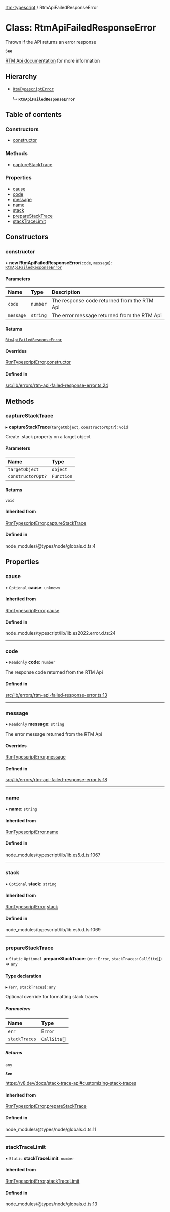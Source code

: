 [rtm-typescript](../README.md) / RtmApiFailedResponseError

# Class: RtmApiFailedResponseError

Thrown if the API returns an error response

**`See`**

[RTM Api documentation](https://www.rememberthemilk.com/services/api/response.rtm) for more information

## Hierarchy

- [`RtmTypescriptError`](RtmTypescriptError.md)

  ↳ **`RtmApiFailedResponseError`**

## Table of contents

### Constructors

- [constructor](RtmApiFailedResponseError.md#constructor)

### Methods

- [captureStackTrace](RtmApiFailedResponseError.md#capturestacktrace)

### Properties

- [cause](RtmApiFailedResponseError.md#cause)
- [code](RtmApiFailedResponseError.md#code)
- [message](RtmApiFailedResponseError.md#message)
- [name](RtmApiFailedResponseError.md#name)
- [stack](RtmApiFailedResponseError.md#stack)
- [prepareStackTrace](RtmApiFailedResponseError.md#preparestacktrace)
- [stackTraceLimit](RtmApiFailedResponseError.md#stacktracelimit)

## Constructors

### constructor

• **new RtmApiFailedResponseError**(`code`, `message`): [`RtmApiFailedResponseError`](RtmApiFailedResponseError.md)

#### Parameters

| Name | Type | Description |
| :------ | :------ | :------ |
| `code` | `number` | The response code returned from the RTM Api |
| `message` | `string` | The error message returned from the RTM Api |

#### Returns

[`RtmApiFailedResponseError`](RtmApiFailedResponseError.md)

#### Overrides

[RtmTypescriptError](RtmTypescriptError.md).[constructor](RtmTypescriptError.md#constructor)

#### Defined in

[src/lib/errors/rtm-api-failed-response-error.ts:24](https://github.com/benwainwright/rtm-typescript/blob/566fc76/src/lib/errors/rtm-api-failed-response-error.ts#L24)

## Methods

### captureStackTrace

▸ **captureStackTrace**(`targetObject`, `constructorOpt?`): `void`

Create .stack property on a target object

#### Parameters

| Name | Type |
| :------ | :------ |
| `targetObject` | `object` |
| `constructorOpt?` | `Function` |

#### Returns

`void`

#### Inherited from

[RtmTypescriptError](RtmTypescriptError.md).[captureStackTrace](RtmTypescriptError.md#capturestacktrace)

#### Defined in

node_modules/@types/node/globals.d.ts:4

## Properties

### cause

• `Optional` **cause**: `unknown`

#### Inherited from

[RtmTypescriptError](RtmTypescriptError.md).[cause](RtmTypescriptError.md#cause)

#### Defined in

node_modules/typescript/lib/lib.es2022.error.d.ts:24

___

### code

• `Readonly` **code**: `number`

The response code returned from the RTM Api

#### Defined in

[src/lib/errors/rtm-api-failed-response-error.ts:13](https://github.com/benwainwright/rtm-typescript/blob/566fc76/src/lib/errors/rtm-api-failed-response-error.ts#L13)

___

### message

• `Readonly` **message**: `string`

The error message returned from the RTM Api

#### Overrides

[RtmTypescriptError](RtmTypescriptError.md).[message](RtmTypescriptError.md#message)

#### Defined in

[src/lib/errors/rtm-api-failed-response-error.ts:18](https://github.com/benwainwright/rtm-typescript/blob/566fc76/src/lib/errors/rtm-api-failed-response-error.ts#L18)

___

### name

• **name**: `string`

#### Inherited from

[RtmTypescriptError](RtmTypescriptError.md).[name](RtmTypescriptError.md#name)

#### Defined in

node_modules/typescript/lib/lib.es5.d.ts:1067

___

### stack

• `Optional` **stack**: `string`

#### Inherited from

[RtmTypescriptError](RtmTypescriptError.md).[stack](RtmTypescriptError.md#stack)

#### Defined in

node_modules/typescript/lib/lib.es5.d.ts:1069

___

### prepareStackTrace

▪ `Static` `Optional` **prepareStackTrace**: (`err`: `Error`, `stackTraces`: `CallSite`[]) => `any`

#### Type declaration

▸ (`err`, `stackTraces`): `any`

Optional override for formatting stack traces

##### Parameters

| Name | Type |
| :------ | :------ |
| `err` | `Error` |
| `stackTraces` | `CallSite`[] |

##### Returns

`any`

**`See`**

https://v8.dev/docs/stack-trace-api#customizing-stack-traces

#### Inherited from

[RtmTypescriptError](RtmTypescriptError.md).[prepareStackTrace](RtmTypescriptError.md#preparestacktrace)

#### Defined in

node_modules/@types/node/globals.d.ts:11

___

### stackTraceLimit

▪ `Static` **stackTraceLimit**: `number`

#### Inherited from

[RtmTypescriptError](RtmTypescriptError.md).[stackTraceLimit](RtmTypescriptError.md#stacktracelimit)

#### Defined in

node_modules/@types/node/globals.d.ts:13
